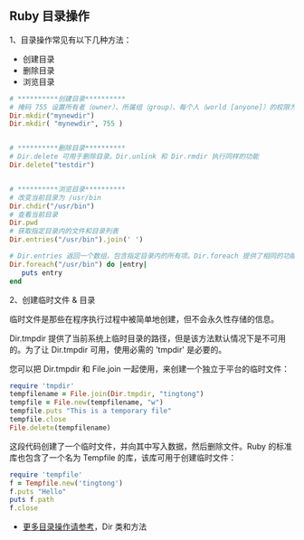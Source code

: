 ## Ruby 目录操作

1、目录操作常见有以下几种方法：

- 创建目录
- 删除目录
- 浏览目录

```ruby
# **********创建目录**********
# 掩码 755 设置所有者（owner）、所属组（group）、每个人（world [anyone]）的权限为 rwxrxrx，其中 r = read 读取，w = write 写入，x = execute 执行。
Dir.mkdir("mynewdir")
Dir.mkdir( "mynewdir", 755 )


# **********删除目录**********
# Dir.delete 可用于删除目录。Dir.unlink 和 Dir.rmdir 执行同样的功能
Dir.delete("testdir")


# **********浏览目录**********
# 改变当前目录为 /usr/bin
Dir.chdir("/usr/bin")
# 查看当前目录
Dir.pwd
# 获取指定目录内的文件和目录列表
Dir.entries("/usr/bin").join(' ')

# Dir.entries 返回一个数组，包含指定目录内的所有项。Dir.foreach 提供了相同的功能
Dir.foreach("/usr/bin") do |entry|
   puts entry
end
```

2、创建临时文件 & 目录

临时文件是那些在程序执行过程中被简单地创建，但不会永久性存储的信息。

Dir.tmpdir 提供了当前系统上临时目录的路径，但是该方法默认情况下是不可用的。为了让 Dir.tmpdir 可用，使用必需的 'tmpdir' 是必要的。

您可以把 Dir.tmpdir 和 File.join 一起使用，来创建一个独立于平台的临时文件：

```ruby
require 'tmpdir'
tempfilename = File.join(Dir.tmpdir, "tingtong")
tempfile = File.new(tempfilename, "w")
tempfile.puts "This is a temporary file"
tempfile.close
File.delete(tempfilename)
```

这段代码创建了一个临时文件，并向其中写入数据，然后删除文件。Ruby 的标准库也包含了一个名为 Tempfile 的库，该库可用于创建临时文件：

```ruby
require 'tempfile'
f = Tempfile.new('tingtong')
f.puts "Hello"
puts f.path
f.close
```

- [更多目录操作请参考](Dir类和方法.md)，Dir 类和方法
